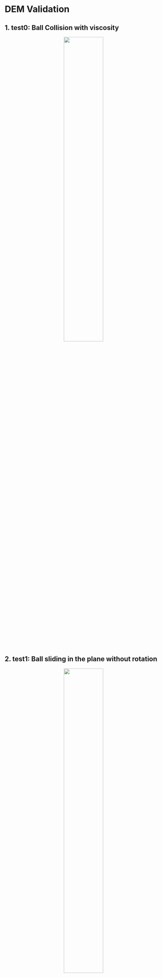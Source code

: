 # DEM Validation

## 1. test0: Ball Collision with viscosity
<p align="center">
  <img src="https://github.com/Yihao-Shi/ti-DEMPM/blob/main/Test/DEMPM3D/animation.gif" width="50%" height="50%" />
</p>

## 2. test1: Ball sliding in the plane without rotation
<p align="center">
  <img src="https://github.com/Yihao-Shi/ti-DEMPM/blob/main/Test/DEMPM3D/animation.gif" width="50%" height="50%" />
</p>

## 3. test2: Ball sliding in the inclined plane including rotation
### 3*miu < tan(theta)
<p align="center">
  <img src="https://github.com/Yihao-Shi/ti-DEMPM/blob/main/Test/DEMPM3D/animation.gif" width="50%" height="50%" />
</p>

### 3*miu > tan(theta)
<p align="center">
  <img src="https://github.com/Yihao-Shi/ti-DEMPM/blob/main/Test/DEMPM3D/animation.gif" width="50%" height="50%" />
</p>

## 4. test3: The angle of slope (linear model)
<p align="center">
  <img src="https://github.com/Yihao-Shi/ti-DEMPM/blob/main/Test/DEMPM3D/animation.gif" width="50%" height="50%" />
</p>

## 5. test 4: The angle of slope (linear rolling model)
<p align="center">
  <img src="https://github.com/Yihao-Shi/ti-DEMPM/blob/main/Test/DEMPM3D/animation.gif" width="50%" height="50%" />
</p>

## 6. test5: DEM performance (Compared to LIGGGHTS)
<p align="center">
  <img src="https://github.com/Yihao-Shi/ti-DEMPM/blob/main/Test/DEMPM3D/animation.gif" width="50%" height="50%" />
</p>

